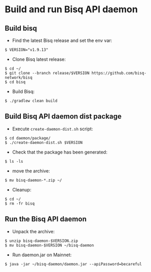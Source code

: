 # Build and run Bisq API daemon

## Build bisq

* Find the latest Bisq release and set the env var:
```shell
$ VERSION="v1.9.13"
```

* Clone Bisq latest release:
```shell
$ cd ~/
$ git clone --branch release/$VERSION https://github.com/bisq-network/bisq
$ cd bisq
```

* Build Bisq:
```shell
$ ./gradlew clean build
```


## Build Bisq API daemon dist package

* Execute `create-daemon-dist.sh` script:
```shell
$ cd daemon/package/
$ ./create-daemon-dist.sh $VERSION
```

* Check that the package has been generated:
```shell
$ ls -ls
```

* move the archive:
```shell
$ mv bisq-daemon-*.zip ~/
```

* Cleanup:
```shell
$ cd ~/
$ rm -fr bisq
```


## Run the Bisq API daemon

* Unpack the archive: 
```shell
$ unzip bisq-daemon-$VERSION.zip 
$ mv bisq-daemon-$VERSION ~/bisq-daemon
```

* Run daemon.jar on Mainnet:
```shell
$ java -jar ~/bisq-daemon/daemon.jar --apiPassword=becareful
```
